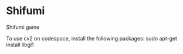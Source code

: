 # Shifumi
Shifumi game


To use cv2 on codespace, install the following packages:
sudo apt-get install libgl1 